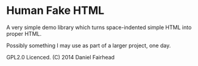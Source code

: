 # Human Fake HTML

A very simple demo library which turns space-indented simple HTML into
proper HTML.

Possibly something I may use as part of a larger project, one day.

GPL2.0 Licenced. (C) 2014 Daniel Fairhead
